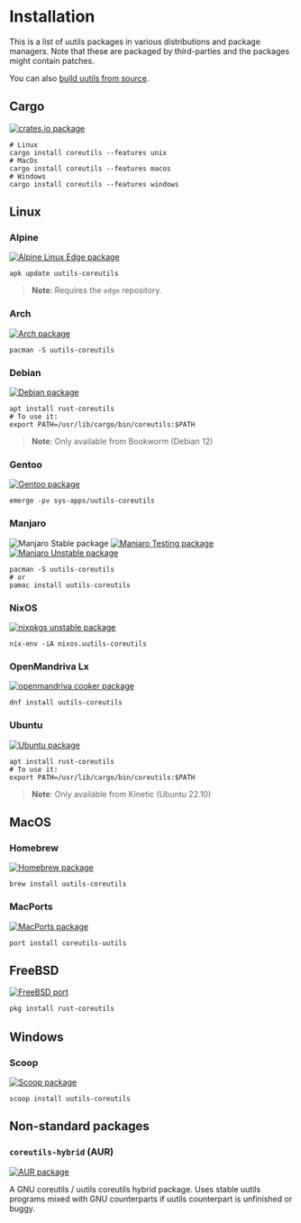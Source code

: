 <!-- spell-checker:ignore pacman pamac nixpkgs openmandriva -->

# Installation

This is a list of uutils packages in various distributions and package managers.
Note that these are packaged by third-parties and the packages might contain
patches.

You can also [build uutils from source](/build.md).

<!-- toc -->

## Cargo

[![crates.io package](https://repology.org/badge/version-for-repo/crates_io/uutils-coreutils.svg)](https://repology.org/project/uutils-coreutils/versions)

```shell
# Linux
cargo install coreutils --features unix
# MacOs
cargo install coreutils --features macos
# Windows
cargo install coreutils --features windows
```

## Linux

### Alpine

[![Alpine Linux Edge package](https://repology.org/badge/version-for-repo/alpine_edge/uutils-coreutils.svg)](https://pkgs.alpinelinux.org/packages?name=uutils-coreutils)

```shell
apk update uutils-coreutils
```

> **Note**: Requires the `edge` repository.

### Arch

[![Arch package](https://repology.org/badge/version-for-repo/arch/uutils-coreutils.svg)](https://archlinux.org/packages/extra/x86_64/uutils-coreutils/)

```shell
pacman -S uutils-coreutils
```

### Debian

[![Debian package](https://repology.org/badge/version-for-repo/debian_unstable/uutils-coreutils.svg)](https://packages.debian.org/sid/source/rust-coreutils)

```shell
apt install rust-coreutils
# To use it:
export PATH=/usr/lib/cargo/bin/coreutils:$PATH
```

> **Note**: Only available from Bookworm (Debian 12)

### Gentoo

[![Gentoo package](https://repology.org/badge/version-for-repo/gentoo/uutils-coreutils.svg)](https://packages.gentoo.org/packages/sys-apps/uutils-coreutils)

```shell
emerge -pv sys-apps/uutils-coreutils
```

### Manjaro

![Manjaro Stable package](https://repology.org/badge/version-for-repo/manjaro_stable/uutils-coreutils.svg)
[![Manjaro Testing package](https://repology.org/badge/version-for-repo/manjaro_testing/uutils-coreutils.svg)](https://repology.org/project/uutils-coreutils/versions)
[![Manjaro Unstable package](https://repology.org/badge/version-for-repo/manjaro_unstable/uutils-coreutils.svg)](https://repology.org/project/uutils-coreutils/versions)

```shell
pacman -S uutils-coreutils
# or
pamac install uutils-coreutils
```

### NixOS

[![nixpkgs unstable package](https://repology.org/badge/version-for-repo/nix_unstable/uutils-coreutils.svg)](https://repology.org/project/uutils-coreutils/versions)

```shell
nix-env -iA nixos.uutils-coreutils
```

### OpenMandriva Lx

[![openmandriva cooker package](https://repology.org/badge/version-for-repo/openmandriva_cooker/uutils-coreutils.svg)](https://repology.org/project/uutils-coreutils/versions)

```shell
dnf install uutils-coreutils
```

### Ubuntu

[![Ubuntu package](https://repology.org/badge/version-for-repo/ubuntu_23_04/uutils-coreutils.svg)](https://packages.ubuntu.com/source/lunar/rust-coreutils)

```shell
apt install rust-coreutils
# To use it:
export PATH=/usr/lib/cargo/bin/coreutils:$PATH
```

> **Note**: Only available from Kinetic (Ubuntu 22.10)

## MacOS

### Homebrew

[![Homebrew package](https://repology.org/badge/version-for-repo/homebrew/uutils-coreutils.svg)](https://formulae.brew.sh/formula/uutils-coreutils)

```shell
brew install uutils-coreutils
```

### MacPorts

[![MacPorts package](https://repology.org/badge/version-for-repo/macports/uutils-coreutils.svg)](https://ports.macports.org/port/coreutils-uutils/)

```
port install coreutils-uutils
```

## FreeBSD

[![FreeBSD port](https://repology.org/badge/version-for-repo/freebsd/uutils-coreutils.svg)](https://repology.org/project/uutils-coreutils/versions)

```sh
pkg install rust-coreutils
```

## Windows

### Scoop

[![Scoop package](https://repology.org/badge/version-for-repo/scoop/uutils-coreutils.svg)](https://scoop.sh/#/apps?q=uutils-coreutils&s=0&d=1&o=true)

```shell
scoop install uutils-coreutils
```

## Non-standard packages

### `coreutils-hybrid` (AUR)

[![AUR package](https://repology.org/badge/version-for-repo/aur/coreutils-hybrid.svg)](https://aur.archlinux.org/packages/coreutils-hybrid)

A GNU coreutils / uutils coreutils hybrid package. Uses stable uutils
programs mixed with GNU counterparts if uutils counterpart is
unfinished or buggy.
